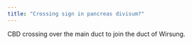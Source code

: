 ```yaml
---
title: "Crossing sign in pancreas divisum?"
---
```

CBD crossing over the main duct to join the duct of Wirsung.

